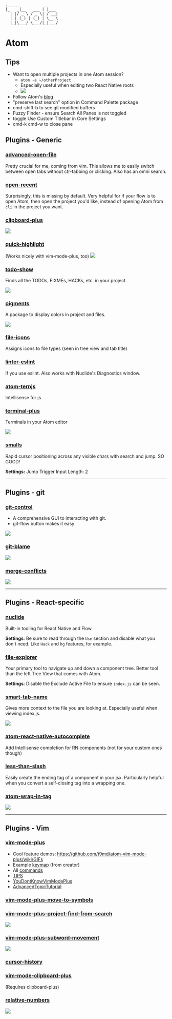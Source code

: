 ```
._____           _     
|_   _|__   ___ | |___
  | |/ _ \ / _ \| / __|
  | | (_) | (_) | \__ \
  |_|\___/ \___/|_|___/
```

# Atom
## Tips
- Want to open multiple projects in one Atom session?
  - `atom -a ~/otherProject`
  - Especially useful when editing two React Native roots
  - ![](http://blog.atom.io/img/posts/atom-add-command-line.gif)
- Follow Atom's [blog](http://blog.atom.io/)
- "preserve last search" option in Command Palette package
- cmd-shift-b to see git modified buffers
- Fuzzy Finder - ensure Search All Panes is not toggled
- toggle Use Custom Titlebar in Core Settings
- cmd-k cmd-w to close pane

## Plugins - Generic
### [advanced-open-file](https://atom.io/packages/advanced-open-file)
Pretty crucial for me, coming from vim. This allows me to easily switch between open tabs without ctr-tabbing or clicking. Also has an omni search.

### [open-recent](https://atom.io/packages/open-recent)
Surprisingly, this is missing by default. Very helpful for if your flow is to open Atom, then open the project you'd like, instead of opening Atom from `cli` in the project you want.

### [clipboard-plus](https://atom.io/packages/clipboard-plus)
![](http://i.gyazo.com/48cfc66c8f8b7666efb7334d928f1a9e.gif)

### [quick-highlight](https://atom.io/packages/quick-highlight)
(Works nicely with vim-mode-plus, too)
![](https://i.github-camo.com/43ddccfcf8c24c01abd6d94439e3be7ca643d7e3/68747470733a2f2f7261772e67697468756275736572636f6e74656e742e636f6d2f74396d642f74396d642f663531623865323131653965643865643435353035336265353264353530356461383736623239382f696d672f61746f6d2d717569636b2d686967686c696768742e676966)

### [todo-show](https://atom.io/packages/todo-show)
Finds all the TODOs, FIXMEs, HACKs, etc. in your project.

![](https://raw.githubusercontent.com/mrodalgaard/atom-todo-show/master/screenshots/preview.png)

### [pigments](https://atom.io/packages/pigments)
A package to display colors in project and files.

![](https://raw.githubusercontent.com/abe33/atom-pigments/master/resources/pigments.gif)

### [file-icons](https://atom.io/packages/file-icons)
Assigns icons to file types (seen in tree view and tab title)

### [linter-eslint](https://atom.io/packages/linter-eslint)
If you use eslint. Also works with Nuclide's Diagnostics window.

### [atom-ternjs](https://atom.io/packages/atom-ternjs)
Intellisense for js

### [terminal-plus](https://atom.io/packages/terminal-plus)
Terminals in your Atom editor

![](https://raw.githubusercontent.com/jeremyramin/terminal-plus/master/resources/demo.gif)

### [smalls](https://atom.io/packages/smalls)
Rapid cursor positioning across any visible chars with search and jump. SO GOOD!

__Settings:__ Jump Trigger Input Length: 2

---

## Plugins - git
### [git-control](https://atom.io/packages/git-control)
- A comprehensive GUI to interacting with git.
- git-flow button makes it easy

![](https://raw.githubusercontent.com/jacogr/atom-git-control/master/screenshots/git-01.png)

### [git-blame](https://atom.io/packages/git-blame)
![](https://raw.githubusercontent.com/alexcorre/git-blame/master/images/screen-shot.png)

### [merge-conflicts](https://atom.io/packages/merge-conflicts)
![](https://raw.github.com/smashwilson/merge-conflicts/master/docs/conflict-resolution.gif)

---

## Plugins - React-specific
### [nuclide](https://atom.io/packages/nuclide)
Built-in tooling for React Native and Flow

__Settings__: Be sure to read through the `Use` section and disable what you don't need. Like `Hack` and `hg` features, for example.

### [file-explorer](https://atom.io/packages/file-explorer)
Your primary tool to navigate up and down a component tree. Better tool than the left Tree View that comes with Atom.

__Settings__: Disable the Exclude Active File to ensure `index.js` can be seen.

### [smart-tab-name](https://atom.io/packages/smart-tab-name)
Gives more context to the file you are looking at. Especially useful when viewing index.js.

![](https://raw.githubusercontent.com/MoOx/atom-smart-tab-name/master/screenshots/one-folder.png)

### [atom-react-native-autocomplete](https://atom.io/packages/atom-react-native-autocomplete)
Add Intellisense completion for RN components (not for your custom ones though)

### [less-than-slash](https://atom.io/packages/less-than-slash)
Easily create the ending tag of a component in your jsx. Particularly helpful when you convert a self-closing tag into a wrapping one.

### [atom-wrap-in-tag](https://atom.io/packages/atom-wrap-in-tag)
![](https://i.github-camo.com/07b67f4500cbf448ab0455a4586260fd042659af/68747470733a2f2f7261772e67697468756275736572636f6e74656e742e636f6d2f73616e75736172742f61746f6d2d777261702d696e2d7461672f6d61737465722f696d616765732f73637265656e73686f742e676966)

---

## Plugins - Vim
### [vim-mode-plus](https://atom.io/packages/vim-mode-plus)
- Cool feature demos: https://github.com/t9md/atom-vim-mode-plus/wiki/GIFs
- Example [keymap](https://github.com/t9md/atom-vim-mode-plus/wiki/Keymap-example) (from creator)
- All [commands](https://github.com/t9md/atom-vim-mode-plus/wiki/Commands)
- [TIPS](https://github.com/t9md/atom-vim-mode-plus/wiki/TIPS#use-system-clipboard-only-when-you-use-space-as-leaderkey)
- [YouDontKnowVimModePlus](https://github.com/t9md/atom-vim-mode-plus/wiki/YouDontKnowVimModePlus)
- [AdvancedTopicTutorial](https://github.com/t9md/atom-vim-mode-plus/wiki/AdvancedTopicTutorial)

### [vim-mode-plus-move-to-symbols](https://atom.io/packages/vim-mode-plus-move-to-symbols)

### [vim-mode-plus-project-find-from-search](https://atom.io/packages/vim-mode-plus-project-find-from-search)
![](https://raw.githubusercontent.com/t9md/t9md/840920e51a91276b60b22be36fc59f87397eec04/img/vim-mode-plus/vmp-project-find-from-search.gif)

### [vim-mode-plus-subword-movement](https://atom.io/packages/vim-mode-plus-subword-movement)
![](https://gist.github.com/crshd/6f3591dcb73ea87febd0/raw/1cf0e2d00ceb61e2acf45b46c9ce5bff10673349/LBCuzMY9uT.gif)

### [cursor-history](https://atom.io/packages/cursor-history)

### [vim-mode-clipboard-plus](https://atom.io/packages/vim-mode-clipboard-plus)
(Requires clipboard-plus)

### [relative-numbers](https://atom.io/packages/relative-numbers)
![](https://raw.githubusercontent.com/justmoon/relative-numbers/master/screencast.gif)
